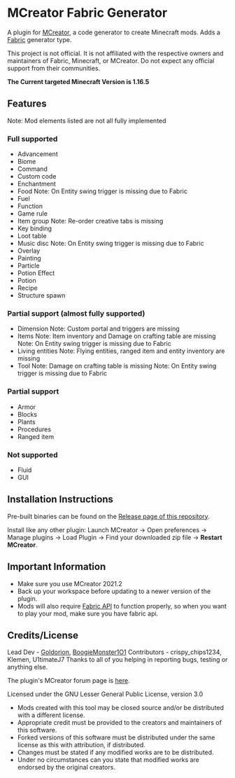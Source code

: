 # MCreator Fabric Generator
A plugin for [MCreator](https://mcreator.net/), a code generator to create Minecraft mods. Adds a [Fabric](https://fabricmc.net/) generator type.

This project is not official. It is not affiliated with the respective owners and maintainers of Fabric, Minecraft, or MCreator. Do not expect any official support from their communities.

**The Current targeted Minecraft Version is 1.16.5**

## Features
Note: Mod elements listed are not all fully implemented
### Full supported
* Advancement
* Biome
* Command
* Custom code
* Enchantment 
* Food
  Note: On Entity swing trigger is missing due to Fabric
* Fuel
* Function
* Game rule
* Item group
  Note: Re-order creative tabs is missing
* Key binding
* Loot table
* Music disc
  Note: On Entity swing trigger is missing due to Fabric
* Overlay
* Painting
* Particle
* Potion Effect
* Potion
* Recipe
* Structure spawn

### Partial support (almost fully supported)
* Dimension
  Note: Custom portal and triggers are missing
* Items
  Note: Item inventory and Damage on crafting table are missing
  Note: On Entity swing trigger is missing due to Fabric
* Living entities
  Note: Flying entities, ranged item and entity inventory are missing
* Tool
  Note: Damage on crafting table is missing
  Note: On Entity swing trigger is missing due to Fabric
  
### Partial support
* Armor
* Blocks
* Plants
* Procedures
* Ranged item

### Not supported
* Fluid
* GUI

## Installation Instructions
Pre-built binaries can be found on the [Release page of this repository](https://github.com/Goldorion/Fabric-Generator-MCreator/releases).

Install like any other plugin: Launch MCreator -> Open preferences -> Manage plugins -> Load Plugin -> Find your downloaded zip file -> **Restart MCreator**.

## Important Information
- Make sure you use MCreator 2021.2
- Back up your workspace before updating to a newer version of the plugin.
- Mods will also require [Fabric API](https://www.curseforge.com/minecraft/mc-mods/fabric-api) to function properly, so when you want to play your mod, make sure you have fabric api.

## Credits/License
Lead Dev - [Goldorion](https://github.com/Goldorion), [BoogieMonster1O1](https://github.com/BoogieMonster1O1)
Contributors - crispy_chips1234, Klemen, U1timateJ7
Thanks to all of you helping in reporting bugs, testing or anything else.

The plugin's MCreator forum page is [here](https://mcreator.net/forum/60201/fabric-generator-plugin).

Licensed under the GNU Lesser General Public License, version 3.0  
- Mods created with this tool may be closed source and/or be distributed with a different license.
- Appropriate credit must be provided to the creators and maintainers of this software.
- Forked versions of this software must be distributed under the same license as this with attribution, if distributed.
- Changes must be stated if any modified works are to be distributed.
- Under no circumstances can you state that modified works are endorsed by the original creators.
